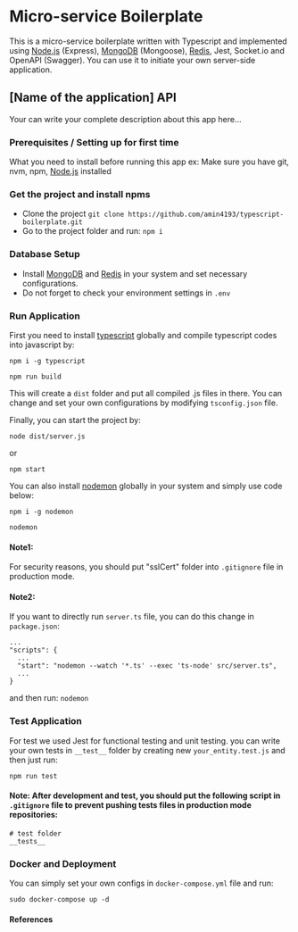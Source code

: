 # Micro-service Boilerplate
This is a micro-service boilerplate written with Typescript and implemented using [Node.js] (Express), [MongoDB] (Mongoose), [Redis], Jest, Socket.io and OpenAPI (Swagger). You can use it to initiate your own server-side application.


## [Name of the application] API
Your can write your complete description about this app here...


### Prerequisites / Setting up for first time
What you need to install before running this app
ex: Make sure you have git, nvm, npm, [Node.js] installed


### Get the project and install npms
- Clone the project `git clone https://github.com/amin4193/typescript-boilerplate.git`
- Go to the project folder and run: `npm i`


### Database Setup
- Install [MongoDB] and [Redis] in your system and set necessary configurations.
- Do not forget to check your environment settings in `.env`


### Run Application
First you need to install [typescript] globally and compile typescript codes into javascript by:

```
npm i -g typescript

npm run build
```

This will create a `dist` folder and put all compiled .js files in there. You can change and set your own configurations by modifying `tsconfig.json` file.

Finally, you can start the project by:

```
node dist/server.js
```
or
```
npm start
```

You can also install [nodemon] globally in your system and simply use code below:
```
npm i -g nodemon

nodemon
```


#### Note1:
For security reasons, you should put "sslCert" folder into `.gitignore` file in production mode.


#### Note2:
If you want to directly run `server.ts` file, you can do this change in `package.json`:

```
...
"scripts": {
  ...
  "start": "nodemon --watch '*.ts' --exec 'ts-node' src/server.ts",
  ...
}
```

and then run: `nodemon`



### Test Application
For test we used Jest for functional testing and unit testing. you can write your own tests in `__test__` folder by creating new `your_entity.test.js` and then just run:

```
npm run test
```

#### Note: After development and test, you should put the following script in `.gitignore` file to prevent pushing tests files in production mode repositories:

```
# test folder
__tests__
```


### Docker and Deployment
You can simply set your own configs in `docker-compose.yml` file and run:
```
sudo docker-compose up -d
```


#### References
[Node.js]: https://nodejs.org/en/download/
[MongoDB]: https://docs.mongodb.com/manual/installation
[Redis]: https://redis.io/download
[nodemon]: https://www.npmjs.com/package/nodemon
[typescript]: https://www.npmjs.com/package/typescript
